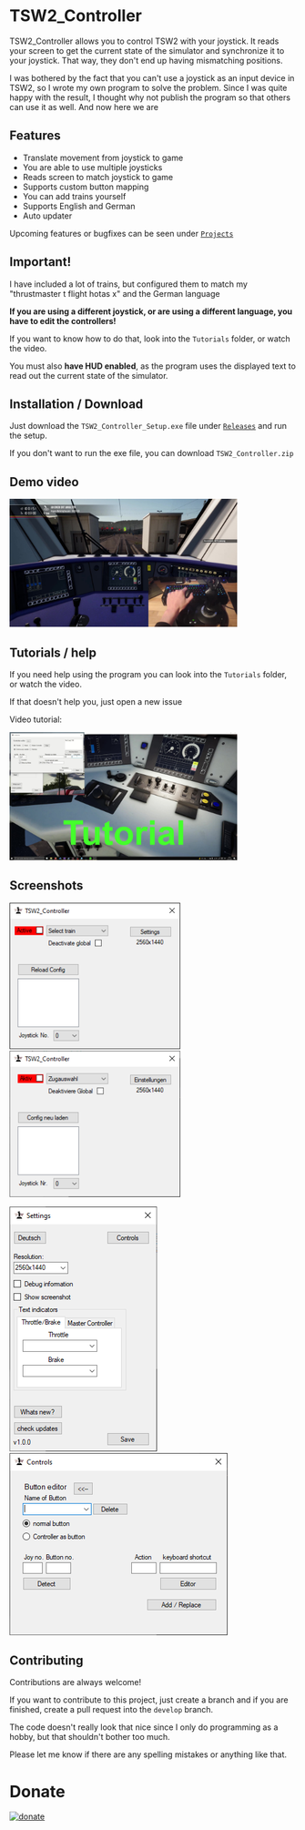 
# TSW2_Controller

TSW2_Controller allows you to control TSW2 with your joystick. It reads your screen to get the current state of the simulator and synchronize it to your joystick. That way, they don't end up having mismatching positions.

I was bothered by the fact that you can't use a joystick as an input device in TSW2, so I wrote my own program to solve the problem. Since I was quite happy with the result, I thought why not publish the program so that others can use it as well.  And now here we are
## Features

- Translate movement from joystick to game
- You are able to use multiple joysticks
- Reads screen to match joystick to game
- Supports custom button mapping
- You can add trains yourself
- Supports English and German
- Auto updater

Upcoming features or bugfixes can be seen under [`Projects`](https://github.com/DerJantob/TSW2_Controller/projects)
## Important!

I have included a lot of trains, but configured them to match my "thrustmaster t flight hotas x" and the German language

**If you are using a different joystick, or are using a different language, you have to edit the controllers!**

If you want to know how to do that, look into the `Tutorials` folder, or watch the video.

You must also **have HUD enabled**, as the program uses the displayed text to read out the current state of the simulator.
## Installation / Download

Just download the `TSW2_Controller_Setup.exe` file under [`Releases`](https://github.com/DerJantob/TSW2_Controller/releases) and run the setup.

If you don't want to run the exe file, you can download `TSW2_Controller.zip`

## Demo video

[<img src="/Screenshots/TSW2_Controller_Gameplay.jpg" width="400"/>](https://www.youtube.com/watch?v=thSA23tDu9M)
## Tutorials / help

If you need help using the program you can look into the `Tutorials` folder, or watch the video.

If that doesn't help you, just open a new issue

Video tutorial:

[<img src="/Screenshots/TSW2_Controller_Tutorial_Moment.png" width="400"/>](https://www.youtube.com/watch?v=OWzzWSfhy1s)
## Screenshots

<img src="/Screenshots/mainEN.png" width="300"/> <img src="/Screenshots/mainDE.png" width="300"/>

<img src="/Screenshots/settings.png"/> <img src="/Screenshots/editButtons.png"/>
## Contributing

Contributions are always welcome!

If you want to contribute to this project, just create a branch and if you are finished, create a pull request into the `develop` branch.

The code doesn't really look that nice since I only do programming as a hobby, but that shouldn't bother too much.

Please let me know if there are any spelling mistakes or anything like that. 
# Donate

[![donate](https://www.paypalobjects.com/en_US/DK/i/btn/btn_donateCC_LG.gif)](https://www.paypal.com/donate/?hosted_button_id=77KSK9C6GP6BL)

